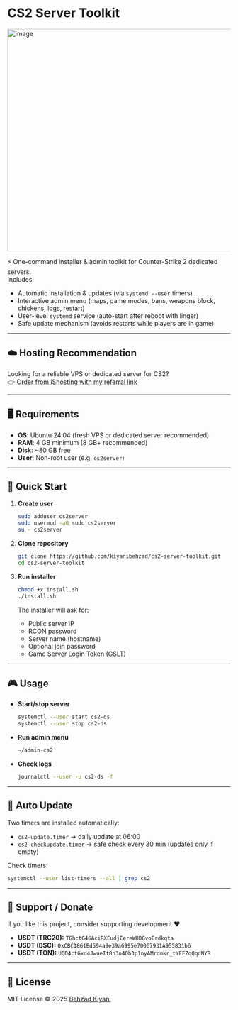 # CS2 Server Toolkit

<img width="565" height="501" alt="image" src="https://github.com/user-attachments/assets/0c8b99c2-a925-4b59-95ed-519a2ae5d222" />


⚡ One-command installer & admin toolkit for Counter-Strike 2 dedicated servers.  
Includes:
- Automatic installation & updates (via `systemd --user` timers)
- Interactive admin menu (maps, game modes, bans, weapons block, chickens, logs, restart)
- User-level `systemd` service (auto-start after reboot with linger)
- Safe update mechanism (avoids restarts while players are in game)

---

## ☁️ Hosting Recommendation

Looking for a reliable VPS or dedicated server for CS2?  
👉 [Order from iShosting with my referral link](https://ishosting.com/affiliate/NDk5OSM2)

---

## 🖥 Requirements

- **OS**: Ubuntu 24.04 (fresh VPS or dedicated server recommended)  
- **RAM**: 4 GB minimum (8 GB+ recommended)  
- **Disk**: ~80 GB free  
- **User**: Non-root user (e.g. `cs2server`)  

---

## 🚀 Quick Start

1. **Create user**
   ```bash
   sudo adduser cs2server
   sudo usermod -aG sudo cs2server
   su - cs2server
   ```

2. **Clone repository**
   ```bash
   git clone https://github.com/kiyanibehzad/cs2-server-toolkit.git
   cd cs2-server-toolkit
   ```

3. **Run installer**
   ```bash
   chmod +x install.sh
   ./install.sh
   ```
   The installer will ask for:
   - Public server IP
   - RCON password
   - Server name (hostname)
   - Optional join password
   - Game Server Login Token (GSLT)

---

## 🎮 Usage

- **Start/stop server**  
  ```bash
  systemctl --user start cs2-ds
  systemctl --user stop cs2-ds
  ```

- **Run admin menu**
  ```bash
  ~/admin-cs2
  ```

- **Check logs**
  ```bash
  journalctl --user -u cs2-ds -f
  ```

---

## 🔄 Auto Update

Two timers are installed automatically:

- `cs2-update.timer` → daily update at 06:00  
- `cs2-checkupdate.timer` → safe check every 30 min (updates only if empty)

Check timers:
```bash
systemctl --user list-timers --all | grep cs2
```

---

## 💸 Support / Donate

If you like this project, consider supporting development ❤️

- **USDT (TRC20):** `TGhctG46AciRXEudjEereW8DGvoErdkqta`  
- **USDT (BSC):** `0xCBC1861Ed594a9e39a6995e70067931A955831b6`  
- **USDT (TON):** `UQD4ctGxd4JwueIt8n3n4Ob3p1nyAMrdmkr_tYFFZqQqdNYR`

---

## 📜 License

MIT License © 2025 [Behzad Kiyani](https://github.com/kiyanibehzad)
